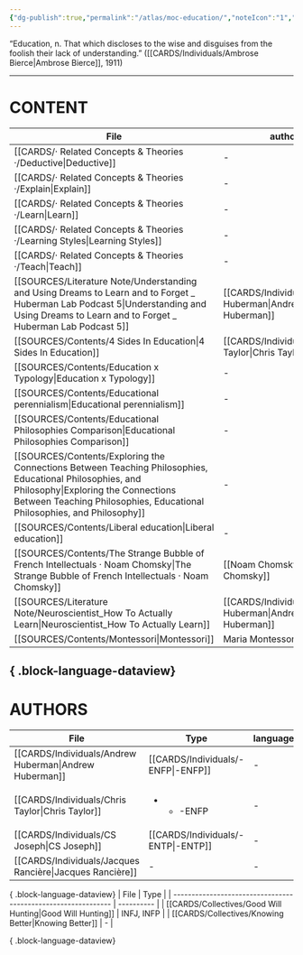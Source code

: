 ```yaml
---
{"dg-publish":true,"permalink":"/atlas/moc-education/","noteIcon":"1","created":"2023-04-23T19:56:01.896+02:00","updated":"2023-05-28T22:42:19.213+02:00"}
---
```




<div class="transclusion internal-embed is-loaded"><div class="markdown-embed">



“Education, n. That which discloses to the wise and disguises from the foolish their lack of understanding.”  ([[CARDS/Individuals/Ambrose Bierce\|Ambrose Bierce]], 1911) 

</div></div>


---
# CONTENT
| File                                                                                                                                                                                                                         | author                                                    |
| ---------------------------------------------------------------------------------------------------------------------------------------------------------------------------------------------------------------------------- | --------------------------------------------------------- |
| [[CARDS/· Related Concepts & Theories ·/Deductive\|Deductive]]                                                                                                                                                            | \-                                                        |
| [[CARDS/· Related Concepts & Theories ·/Explain\|Explain]]                                                                                                                                                                | \-                                                        |
| [[CARDS/· Related Concepts & Theories ·/Learn\|Learn]]                                                                                                                                                                    | \-                                                        |
| [[CARDS/· Related Concepts & Theories ·/Learning Styles\|Learning Styles]]                                                                                                                                                | \-                                                        |
| [[CARDS/· Related Concepts & Theories ·/Teach\|Teach]]                                                                                                                                                                    | \-                                                        |
| [[SOURCES/Literature Note/Understanding and Using Dreams to Learn and to Forget _ Huberman Lab Podcast 5\|Understanding and Using Dreams to Learn and to Forget _ Huberman Lab Podcast 5]]                                | [[CARDS/Individuals/Andrew Huberman\|Andrew Huberman]] |
| [[SOURCES/Contents/4 Sides In Education\|4 Sides In Education]]                                                                                                                                                           | [[CARDS/Individuals/Chris Taylor\|Chris Taylor]]       |
| [[SOURCES/Contents/Education x Typology\|Education x Typology]]                                                                                                                                                           | \-                                                        |
| [[SOURCES/Contents/Educational perennialism\|Educational perennialism]]                                                                                                                                                   | \-                                                        |
| [[SOURCES/Contents/Educational Philosophies Comparison\|Educational Philosophies Comparison]]                                                                                                                             | \-                                                        |
| [[SOURCES/Contents/Exploring the Connections Between Teaching Philosophies, Educational Philosophies, and Philosophy\|Exploring the Connections Between Teaching Philosophies, Educational Philosophies, and Philosophy]] | \-                                                        |
| [[SOURCES/Contents/Liberal education\|Liberal education]]                                                                                                                                                                 | \-                                                        |
| [[SOURCES/Contents/The Strange Bubble of French Intellectuals · Noam Chomsky\|The Strange Bubble of French Intellectuals · Noam Chomsky]]                                                                                 | [[Noam Chomsky\|Noam Chomsky]]                            |
| [[SOURCES/Literature Note/Neuroscientist_How To Actually Learn\|Neuroscientist_How To Actually Learn]]                                                                                                                    | [[CARDS/Individuals/Andrew Huberman\|Andrew Huberman]] |
| [[SOURCES/Contents/Montessori\|Montessori]]                                                                                                                                                                               | Maria Montessori                                          |

{ .block-language-dataview}
---
# AUTHORS
| File                                                        | Type                                      | language |
| ----------------------------------------------------------- | ----------------------------------------- | -------- |
| [[CARDS/Individuals/Andrew Huberman\|Andrew Huberman]]   | [[CARDS/Individuals/-ENFP\|-ENFP]]     | \-       |
| [[CARDS/Individuals/Chris Taylor\|Chris Taylor]]         | <ul><li><ul><li>-ENFP</li></ul></li></ul> | \-       |
| [[CARDS/Individuals/CS Joseph\|CS Joseph]]               | [[CARDS/Individuals/-ENTP\|-ENTP]]     | \-       |
| [[CARDS/Individuals/Jacques Rancière\|Jacques Rancière]] | \-                                        | \-       |

{ .block-language-dataview}
| File                                                          | Type       |
| ------------------------------------------------------------- | ---------- |
| [[CARDS/Collectives/Good Will Hunting\|Good Will Hunting]] | INFJ, INFP |
| [[CARDS/Collectives/Knowing Better\|Knowing Better]]       | \-         |

{ .block-language-dataview}

[^1]: (see [[SOURCES/Contents/The Unabridged Devil's Dictionary by Ambrose Bierce#^qxbq3\|The Unabridged Devil's Dictionary by Ambrose Bierce#^qxbq3]])
